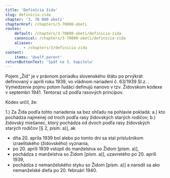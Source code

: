 ```yaml
---
title: 'Definícia žida'
slug: definicia-zida
chapter: '3. 70 000 obetí'
chapterHref: /chapters/3-70000-obeti
routes:
    default: /chapters/3-70000-obeti/definicia-zida
    canonical: /chapters/3-70000-obeti/definicia-zida
    aliases:
        - /chapters/3/definicia-zida
content:
    items: '@self.parent'
returnButtonText: 'Späť na 3. kapitolu'
---
```


<span class="drop-cap">P</span>ojem „Žid“ je v právnom poriadku slovenského štátu po prvýkrát definovaný v apríli roku 1939, vo vládnom nariadení č. 63/1939 Sl.z. . Vymedzenie pojmu potom ľudáci definujú nanovo v tzv. Židovskom kódexe v septembri 1941. Tentoraz už podľa rasových princípov. 

Kódex určil, že:

1.) Za Žida podľa tohto nariadenia sa bez ohľadu na pohlavie pokladá: 
a.) kto pochádza najmenej od troch podľa rasy židovských starých rodičov; 
b.) židovský miešanec, ktorý pochádza od dvoch podľa rasy židovských starých rodičov [§ 2, písm. a)], ak 
- dňa 20. apríla 1939 bol alebo po tomto dni sa stal príslušníkom izraelitského (židovského) vyznania,  
- po 20. apríli 1939 vstúpil do manželstva so Židom [písm. a)], 
- pochádza z manželstva so Židom [písm. a)], uzavretého po 20. apríli 1939, 
- pochádza z nemanželského styku so Židom [písm. a)] a narodil sa ako nemanželské dieťa po 20. februári 1940. 